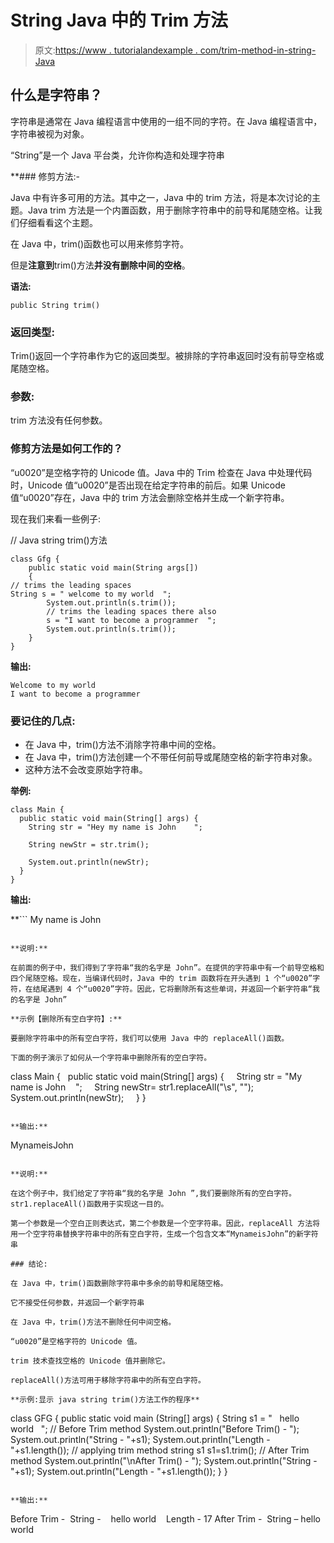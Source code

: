 # String Java 中的 Trim 方法

> 原文:[https://www . tutorialandexample . com/trim-method-in-string-Java](https://www.tutorialandexample.com/trim-method-in-string-java)

## 什么是字符串？

字符串是通常在 Java 编程语言中使用的一组不同的字符。在 Java 编程语言中，字符串被视为对象。

“String”是一个 Java 平台类，允许你构造和处理字符串

 **### 修剪方法:-

Java 中有许多可用的方法。其中之一，Java 中的 trim 方法，将是本次讨论的主题。Java trim 方法是一个内置函数，用于删除字符串中的前导和尾随空格。让我们仔细看看这个主题。

在 Java 中，trim()函数也可以用来修剪字符。

但是**注意到**trim()方法**并没有删除中间的空格**。

**语法:**

`public String trim()`

### 返回类型:

Trim()返回一个字符串作为它的返回类型。被排除的字符串返回时没有前导空格或尾随空格。

### 参数:

trim 方法没有任何参数。

### 修剪方法是如何工作的？

“u0020”是空格字符的 Unicode 值。Java 中的 Trim 检查在 Java 中处理代码时，Unicode 值“u0020”是否出现在给定字符串的前后。如果 Unicode 值“u0020”存在，Java 中的 trim 方法会删除空格并生成一个新字符串。

现在我们来看一些例子:

// Java string trim()方法

```
class Gfg {
	public static void main(String args[])
	{
// trims the leading spaces
String s = " welcome to my world  ";
		System.out.println(s.trim());
		// trims the leading spaces there also
		s = "I want to become a programmer  ";
		System.out.println(s.trim());
	}
} 
```

**输出:**

```
Welcome to my world
I want to become a programmer 
```

### 要记住的几点:

*   在 Java 中，trim()方法不消除字符串中间的空格。
*   在 Java 中，trim()方法创建一个不带任何前导或尾随空格的新字符串对象。
*   这种方法不会改变原始字符串。

**举例:**

```
class Main {
  public static void main(String[] args) {
    String str = "Hey my name is John    ";

    String newStr = str.trim();

    System.out.println(newStr);  
  }
} 
```

**输出:**

 **```
My name is John
```

**说明:**

在前面的例子中，我们得到了字符串“我的名字是 John”。在提供的字符串中有一个前导空格和四个尾随空格。现在，当编译代码时，Java 中的 trim 函数将在开头遇到 1 个“u0020”字符，在结尾遇到 4 个“u0020”字符。因此，它将删除所有这些单词，并返回一个新字符串“我的名字是 John”

**示例【删除所有空白字符】:**

要删除字符串中的所有空白字符，我们可以使用 Java 中的 replaceAll()函数。

下面的例子演示了如何从一个字符串中删除所有的空白字符。

```
class Main {
  public static void main(String[] args) {
    String str = "My name is John    ";
    String newStr= str1.replaceAll("\\s", "");
    System.out.println(newStr);  
  }
} 
```

**输出:**

```
MynameisJohn
```

**说明:**

在这个例子中，我们给定了字符串“我的名字是 John ”,我们要删除所有的空白字符。str1.replaceAll()函数用于实现这一目的。

第一个参数是一个空白正则表达式，第二个参数是一个空字符串。因此，replaceAll 方法将用一个空字符串替换字符串中的所有空白字符，生成一个包含文本“MynameisJohn”的新字符串

### 结论:

在 Java 中，trim()函数删除字符串中多余的前导和尾随空格。

它不接受任何参数，并返回一个新字符串

在 Java 中，trim()方法不删除任何中间空格。

“u0020”是空格字符的 Unicode 值。

trim 技术查找空格的 Unicode 值并删除它。

replaceAll()方法可用于移除字符串中的所有空白字符。

**示例:显示 java string trim()方法工作的程序**

```
class GFG {
	public static void main (String[] args) {
	 String s1 = "   hello world   ";
	// Before Trim method
	System.out.println("Before Trim() - ");
	System.out.println("String - "+s1);
	System.out.println("Length - "+s1.length());
	// applying trim method string s1
	s1=s1.trim();
	// After Trim method
	System.out.println("\nAfter Trim() - ");
	System.out.println("String - "+s1);
	System.out.println("Length - "+s1.length());
	}
} 
```

**输出:**

```
Before Trim - 
String -    hello world   
Length - 17
After Trim - 
String – hello world 
```****